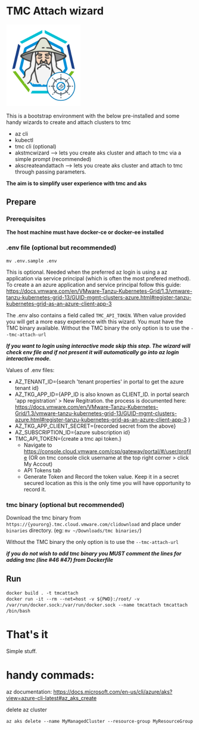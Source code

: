 # TMC Attach wizard
<img src="images/logo.png" alt="Tanzu Kubernetes Grid Wizard (for TKGm on Azure)" width=200 height=220/>

This is a bootstrap environment with the below pre-installed and some handy wizards to create and attach clusters to tmc
- az cli
- kubectl
- tmc cli (optional)
- akstmcwizard --> lets you create aks cluster and attach to tmc via a simple prompt (recommended)
- akscreateandattach --> lets you create aks cluster and attach to tmc through passing parameters.

**The aim is to simplify user experience with tmc and aks**

## Prepare

### Prerequisites

**The host machine must have docker-ce or docker-ee installed**

### .env file (optional but recommended)

`mv .env.sample .env`

This is optional. Needed when the preferred az login is using a az application via service principal (which is often the most prefered method). To create a an azure application and service principal follow this guide: https://docs.vmware.com/en/VMware-Tanzu-Kubernetes-Grid/1.3/vmware-tanzu-kubernetes-grid-13/GUID-mgmt-clusters-azure.html#register-tanzu-kubernetes-grid-as-an-azure-client-app-3

The .env also contains a field called `TMC_API_TOKEN`. When value provided you will get a more easy experience with this wizard. You must have the TMC binary available. Without the TMC binary the only option is to use the `--tmc-attach-url`

***If you want to login using interactive mode skip this step. The wizard will check env file and if not present it will automatically go into az login interactive mode.***

Values of .env files:
- AZ_TENANT_ID={search 'tenant properties' in portal to get the azure tenant id}
- AZ_TKG_APP_ID={APP_ID is also known as CLIENT_ID. in portal search 'app registration' > New Regitration. the process is documented here: https://docs.vmware.com/en/VMware-Tanzu-Kubernetes-Grid/1.3/vmware-tanzu-kubernetes-grid-13/GUID-mgmt-clusters-azure.html#register-tanzu-kubernetes-grid-as-an-azure-client-app-3 }
- AZ_TKG_APP_CLIENT_SECRET={recorded secret from the above}
- AZ_SUBSCRIPTION_ID={azure subscription id}
- TMC_API_TOKEN={create a tmc api token.}
    - Navigate to https://console.cloud.vmware.com/csp/gateway/portal/#/user/profile (OR on tmc console click username at the top right corner > click My Accout)
    - API Tokens tab
    - Generate Token and Record the token value. Keep it in a secret secured location as this is the only time you will have opportunity to record it.


### tmc binary (optional but recommended)

Download the tmc binary from `https://{yourorg}.tmc.cloud.vmware.com/clidownload` and place under `binaries` directory. (eg: `mv ~/Downloads/tmc binaries/`)

Without the TMC binary the only option is to use the `--tmc-attach-url`

***if you do not wish to add tmc binary you MUST comment the lines for adding tmc (line #46 #47) from Dockerfile***

## Run
```
docker build . -t tmcattach
docker run -it --rm --net=host -v ${PWD}:/root/ -v /var/run/docker.sock:/var/run/docker.sock --name tmcattach tmcattach /bin/bash
```

# That's it
Simple stuff.

# handy commads:

az documentation: https://docs.microsoft.com/en-us/cli/azure/aks?view=azure-cli-latest#az_aks_create


delete az cluster
```
az aks delete --name MyManagedCluster --resource-group MyResourceGroup
```
